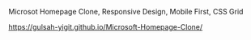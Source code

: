Microsot Homepage Clone,
Responsive Design,
Mobile First,
CSS Grid

https://gulsah-yigit.github.io/Microsoft-Homepage-Clone/
